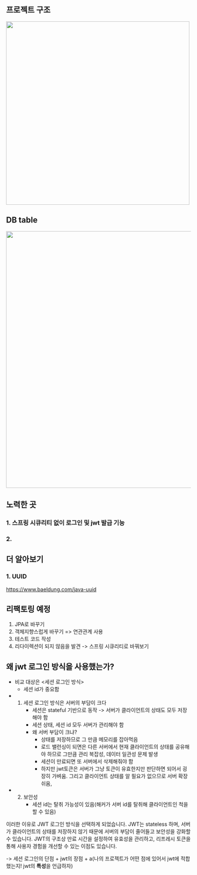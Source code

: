 ## 프로젝트 구조
<img width=500 src="https://postfiles.pstatic.net/MjAyNDA4MjFfMjYg/MDAxNzI0MjM0NTUzNjc5.QIEfGgbysrA2cXmXPqGcYOzDAzZO84K-hc8vdLZ-1Fog.8qnvdEr1QAZmgj5Fz7kqv33JZUhghqgRdFbzspKfdnkg.JPEG/Untitled_Design-001.jpg?type=w966" />

## DB table
<img width=700 src="https://postfiles.pstatic.net/MjAyNDA4MjFfMTk5/MDAxNzI0MjI5MzI4NjE1.NapBYRYcBqqy7K6mr7OsRdsZlW-l9U1veqQQ1H_OIEIg.9R72hmgXI07svrTuGCcnDNLA1eU7QO-m4cCDHA8BJOIg.PNG/MZBeeper_(1).png?type=w966" />

## 노력한 곳
### 1. 스프링 시큐리티 없이 로그인 및 jwt 발급 기능
### 2. 


## 더 알아보기
### 1. UUID
https://www.baeldung.com/java-uuid

## 리팩토링 예정
1. JPA로 바꾸기
2. 객체지향스럽게 바꾸기 => 연관관계 사용
3. 테스트 코드 작성
4. 리다이렉션이 되지 않음을 발견 -> 스프링 시큐리티로 바꿔보기 


## 왜 jwt 로그인 방식을 사용했는가?
- 비교 대상은 <세션 로그인 방식>
  - 세션 id가 중요함 
- 1) 세션 로그인 방식은 서버의 부담이 크다
     - 세션은 stateful 기반으로 동작 -> 서버가 클라이언트의 상태도 모두 저장해야 함 
     - 세션 상태, 세션 id 모두 서버가 관리해야 함
     - 왜 서버 부담이 크냐?
       - 상태를 저장하므로 그 만큼 메모리를 잡아먹음
       - 로드 밸런싱이 되면은 다른 서버에서 현재 클라이언트의 상태를 공유해야 하므로 그만큼 관리 복잡성, 데이터 일관성 문제 발생 
       - 세션이 만료되면 또 서버에서 삭제해줘야 함
       - 하지만 jwt토큰은 서버가 그냥 토큰이 유효한지만 판단하면 되어서 굉장히 가벼움. 그리고 클라이언트 상태를 알 필요가 없으므로 서버 확장 쉬움, 
- 2) 보안성
     - 세션 id는 탈취 가능성이 있음(해커가 서버 id를 탈취해 클라이언트인 척을 할 수 있음)
    
이러한 이유로 JWT 로그인 방식을 선택하게 되었습니다. JWT는 stateless 하며, 서버가 클라이언트의 상태를 저장하지 않기 때문에 서버의 부담이 줄어들고 보안성을 강화할 수 있습니다. JWT의 구조상 만료 시간을 설정하여 유효성을 관리하고, 리프레시 토큰을 통해 사용자 경험을 개선할 수 있는 이점도 있습니다.

-> 세션 로그인의 단점 + jwt의 장점 + a(나의 프로젝트가 어떤 점에 있어서 jwt에 적합했는지! jwt의 **특성**을 언급하자)
